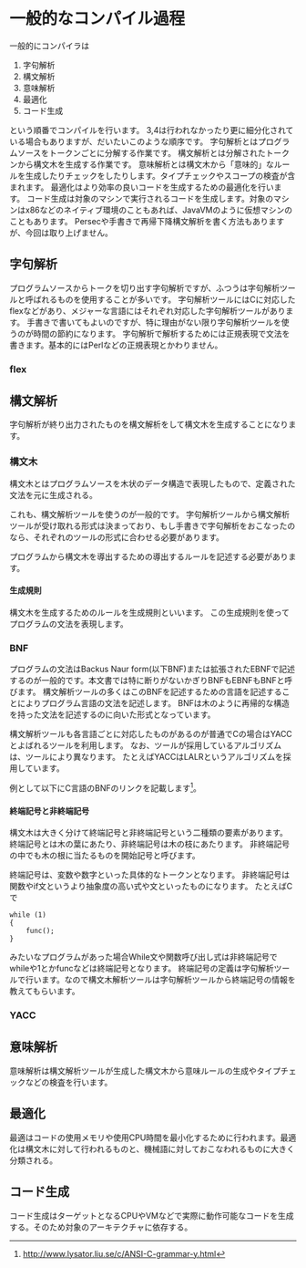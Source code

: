 # 一般的なコンパイル過程

一般的にコンパイラは

1. 字句解析
1. 構文解析
1. 意味解析
1. 最適化
1. コード生成

という順番でコンパイルを行います。
3,4は行われなかったり更に細分化されている場合もありますが、だいたいこのような順序です。
字句解析とはプログラムソースをトークンごとに分解する作業です。
構文解析とは分解されたトークンから構文木を生成する作業です。
意味解析とは構文木から「意味的」なルールを生成したりチェックをしたりします。タイプチェックやスコープの検査が含まれます。
最適化はより効率の良いコードを生成するための最適化を行います。
コード生成は対象のマシンで実行されるコードを生成します。対象のマシンはx86などのネイティブ環境のこともあれば、JavaVMのように仮想マシンのこともあります。
Persecや手書きで再帰下降構文解析を書く方法もありますが、今回は取り上げません。



## 字句解析
プログラムソースからトークを切り出す字句解析ですが、ふつうは字句解析ツールと呼ばれるものを使用することが多いです。
字句解析ツールにはCに対応したflexなどがあり、メジャーな言語にはそれぞれ対応した字句解析ツールがあります。
手書きで書いてもよいのですが、特に理由がない限り字句解析ツールを使うのが時間の節約になります。
字句解析で解析するためには正規表現で文法を書きます。基本的にはPerlなどの正規表現とかわりません。

### flex

## 構文解析
字句解析が終り出力されたものを構文解析をして構文木を生成することになります。

### 構文木
構文木とはプログラムソースを木状のデータ構造で表現したもので、定義された文法を元に生成される。

これも、構文解析ツールを使うのが一般的です。
字句解析ツールから構文解析ツールが受け取れる形式は決まっており、もし手書きで字句解析をおこなったのなら、それぞれのツールの形式に合わせる必要があります。

プログラムから構文木を導出するための導出するルールを記述する必要があります。

#### 生成規則
構文木を生成するためのルールを生成規則といいます。
この生成規則を使ってプログラムの文法を表現します。

### BNF
プログラムの文法はBackus Naur form(以下BNF)または拡張されたEBNFで記述するのが一般的です。本文書では特に断りがないかぎりBNFもEBNFもBNFと呼びます。
構文解析ツールの多くはこのBNFを記述するための言語を記述することによりプログラム言語の文法を記述します。
BNFは木のように再帰的な構造を持った文法を記述するのに向いた形式となっています。

構文解析ツールも各言語ごとに対応したものがあるのが普通でCの場合はYACCとよばれるツールを利用します。
なお、ツールが採用しているアルゴリズムは、ツールにより異なります。
たとえばYACCはLALRというアルゴリズムを採用しています。

例として以下にC言語のBNFのリンクを記載します[^1]。

[^1]:http://www.lysator.liu.se/c/ANSI-C-grammar-y.html



#### 終端記号と非終端記号
構文木は大きく分けて終端記号と非終端記号という二種類の要素があります。
終端記号とは木の葉にあたり、非終端記号は木の枝にあたります。
非終端記号の中でも木の根に当たるものを開始記号と呼びます。

終端記号は、変数や数字といった具体的なトークンとなります。
非終端記号は関数やif文というより抽象度の高い式や文といったものになります。
たとえばCで

````
while (1)
{
    func();
}
````
みたいなプログラムがあった場合While文や関数呼び出し式は非終端記号でwhileや1とかfuncなどは終端記号となります。
終端記号の定義は字句解析ツールで行います。なので構文木解析ツールは字句解析ツールから終端記号の情報を教えてもらいます。

### YACC



## 意味解析
意味解析は構文解析ツールが生成した構文木から意味ルールの生成やタイプチェックなどの検査を行います。

## 最適化
最適はコードの使用メモリや使用CPU時間を最小化するために行われます。最適化は構文木に対して行われるものと、機械語に対しておこなわれるものに大きく分類される。

## コード生成
コード生成はターゲットとなるCPUやVMなどで実際に動作可能なコードを生成する。そのため対象のアーキテクチャに依存する。
